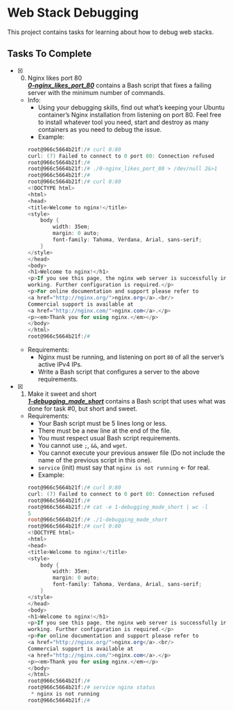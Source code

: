 # Web Stack Debugging

This project contains tasks for learning about how to debug web stacks.

## Tasks To Complete

+ [x] 0. Nginx likes port 80<br/>_**[0-nginx_likes_port_80](0-nginx_likes_port_80)**_ contains a Bash script that fixes a failing server with the minimum number of commands.
  + Info:
    + Using your debugging skills, find out what’s keeping your Ubuntu container’s Nginx installation from listening on port 80. Feel free to install whatever tool you need, start and destroy as many containers as you need to debug the issue.
    + Example:
    ```powershell
    root@966c5664b21f:/# curl 0:80
    curl: (7) Failed to connect to 0 port 80: Connection refused
    root@966c5664b21f:/#
    root@966c5664b21f:/# ./0-nginx_likes_port_80 > /dev/null 2&>1
    root@966c5664b21f:/#
    root@966c5664b21f:/# curl 0:80
    <!DOCTYPE html>
    <html>
    <head>
    <title>Welcome to nginx!</title>
    <style>
        body {
            width: 35em;
            margin: 0 auto;
            font-family: Tahoma, Verdana, Arial, sans-serif;
        }
    </style>
    </head>
    <body>
    <h1>Welcome to nginx!</h1>
    <p>If you see this page, the nginx web server is successfully installed and
    working. Further configuration is required.</p>
    <p>For online documentation and support please refer to
    <a href="http://nginx.org/">nginx.org</a>.<br/>
    Commercial support is available at
    <a href="http://nginx.com/">nginx.com</a>.</p>
    <p><em>Thank you for using nginx.</em></p>
    </body>
    </html>
    root@966c5664b21f:/#
    ```
  + Requirements:
    + Nginx must be running, and listening on port `80` of all the server’s active IPv4 IPs.
    + Write a Bash script that configures a server to the above requirements.

+ [x] 1. Make it sweet and short<br/>_**[1-debugging_made_short](1-debugging_made_short)**_ contains a Bash script that uses what was done for task #0, but short and sweet.
  + Requirements:
    + Your Bash script must be 5 lines long or less.
    + There must be a new line at the end of the file.
    + You must respect usual Bash script requirements.
    + You cannot use `;`, `&&`, and `wget`.
    + You cannot execute your previous answer file (Do not include the name of the previous script in this one).
    + `service` (init) must say that `nginx is not running` ← for real.
    + Example:
    ```powershell
    root@966c5664b21f:/# curl 0:80
    curl: (7) Failed to connect to 0 port 80: Connection refused
    root@966c5664b21f:/#
    root@966c5664b21f:/# cat -e 1-debugging_made_short | wc -l
    5
    root@966c5664b21f:/# ./1-debugging_made_short
    root@966c5664b21f:/# curl 0:80
    <!DOCTYPE html>
    <html>
    <head>
    <title>Welcome to nginx!</title>
    <style>
        body {
            width: 35em;
            margin: 0 auto;
            font-family: Tahoma, Verdana, Arial, sans-serif;
        }
    </style>
    </head>
    <body>
    <h1>Welcome to nginx!</h1>
    <p>If you see this page, the nginx web server is successfully installed and
    working. Further configuration is required.</p>
    <p>For online documentation and support please refer to
    <a href="http://nginx.org/">nginx.org</a>.<br/>
    Commercial support is available at
    <a href="http://nginx.com/">nginx.com</a>.</p>
    <p><em>Thank you for using nginx.</em></p>
    </body>
    </html>
    root@966c5664b21f:/#
    root@966c5664b21f:/# service nginx status
     * nginx is not running
    root@966c5664b21f:/#
    ```
